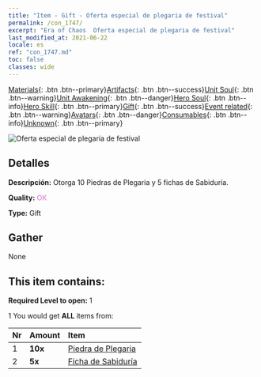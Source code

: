 ```yaml
---
title: "Item - Gift - Oferta especial de plegaria de festival"
permalink: /con_1747/
excerpt: "Era of Chaos  Oferta especial de plegaria de festival"
last_modified_at: 2021-06-22
locale: es
ref: "con_1747.md"
toc: false
classes: wide
---
```

 [Materials](/ItemsES/){: .btn .btn--primary}[Artifacts](/ItemsES/Artifacts/){: .btn .btn--success}[Unit Soul](/ItemsES/UnitSoul/){: .btn .btn--warning}[Unit Awakening](/ItemsES/UnitAwakening/){: .btn .btn--danger}[Hero Soul](/ItemsES/HeroSoul/){: .btn .btn--info}[Hero Skill](/ItemsES/HeroSkill/){: .btn .btn--primary}[Gift](/ItemsES/Gift/){: .btn .btn--success}[Event related](/ItemsES/Events/){: .btn .btn--warning}[Avatars](/ItemsES/Avatars/){: .btn .btn--danger}[Consumables](/ItemsES/Consumables/){: .btn .btn--info}[Unknown](/ItemsES/Unknown/){: .btn .btn--primary}

 ![Oferta especial de plegaria de festival](/images/t/i_907363.png)

## Detalles
 **Descripción:** Otorga 10 Piedras de Plegaria y 5 fichas de Sabiduría.

 **Quality:** <span style="color: #DA70D6">OK</span>

 **Type:** Gift

## Gather

  None

## This item contains:

 **Required Level to open:** 1

 1 You would get **ALL** items  from:

  | Nr | Amount |     Item    |
  |:---|:-------|:------------|
  | 1 |  **10x** | [Piedra de Plegaria](/ItemsES/con_971/) |  | 
  | 2 |  **5x** | [Ficha de Sabiduría](/ItemsES/con_911/) |  | 
